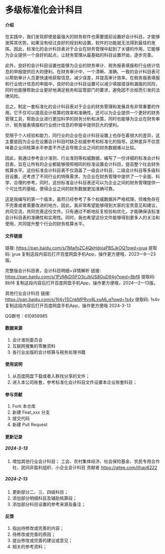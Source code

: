 # 多级标准化会计科目

#### 介绍

在实践中，我们发现即使是最强大的财务软件也需要提前设置好会计科目，才能够发挥其优势。如果没有经过良好的规划和设置，软件的功能就无法得到最佳的发挥。因此，标准化的会计科目表对于企业在财务管理中起到了关键的作用，它能够为企业提供一个良好的起点，让财务管理从最基础的科目设置开始，逐步完善。

此外，良好的会计科目设置也能够为企业的财务审计、税务报表填报和行业统计信息的申报提供巨大的便利。在财务审计中，一个清晰、准确、一致的会计科目表可以帮助审计人员更快速地获取信息，减少误差，并提高审计效率。在税务报表填报和行业统计信息的申报中，良好的会计科目设置可以减少填报错误和漏报的风险，同时也能够帮助企业更好地满足税务和监管部门的要求，避免因不合规而引发的法律风险。

总之，制定一套标准化的会计科目表对于企业的财务管理和发展具有非常重要的作用。它不仅可以提高会计核算的效率和准确性，还可以为企业提供一个更好的财务管理工具，帮助企业进行更加科学的财务分析和决策，同时也能够为企业在财务审计、税务报表填报和行业统计信息的申报中提供巨大的便利。

受限于个人经验和能力，同行业的企业在会计科目设置上也存在着很大的差异，这主要是因为企业在设置会计科目时缺乏权威参考和标准化的指导。这种差异不仅意味着企业间核算水平参差不齐还会导致企业之间的财务数据难以比较。

因此，我通过参考会计准则、行业准则等权威数据，编写了一份详细的标准会计科目表，旨在让所有的企业都能够按照相同的标准设置会计科目，提高整个社会财务核算水平。这份标准会计科目表不仅涵盖了一级会计科目、二级会计科目等多级科目设置，还考虑了不同行业的特殊需求，为企业在财务管理中提供了一个全面、科学、合理的参考。同时，这份标准会计科目表还可以为企业之间的财务管理提供一个可比性的基础，使得企业之间的财务数据更加准确可靠。

这是我编写的第一个版本，虽然已经参考了多个权威数据并严格梳理，但难免存在不完善或者需要改进的地方。因此，我非常希望能够得到大家的宝贵意见和建议，共同交流，共同完善这份文件。只有通过不断地反复校验和优化，才能确保该标准会计科目表的准确性和实用性。同时，我也希望这份文件能够得到更多人的关注和使用，共同提升整个行业的财务核算水平。

#### 文件链接

链接: https://pan.baidu.com/s/1MajfoZC4QkHdoiaPBSJkOQ?pwd=jyua 提取码: jyua 复制这段内容后打开百度网盘手机App，操作更方便哦，2023—8—23版。

完整版会计科目表，会计科目明细+详情解析
链接: https://pan.baidu.com/s/1PzMkDI5FO3cJbUS8GuD94g?pwd=8bf8 提取码: 8bf8 复制这段内容后打开百度网盘手机App，操作更方便哦，2024—2—13版。

其他行业会计科目
链接: https://pan.baidu.com/s/1II4v1SCnkMPRvy8LxsA6_g?pwd=1s4v 提取码: 1s4v 复制这段内容后打开百度网盘手机App，操作更方便哦  2024-3-13

QQ群号：610959985

#### 数据来源

1.  会计准则委员会
2.  互联网搜集的零散资料
3.  各行业出版的会计核算与税务处理书籍

#### 使用说明

1.  从百度网盘下载或者入群找分享的文件；
2.  进入本公司账套，参考标准化会计科目文件设置本企业账套科目；


#### 参与贡献

1.  Fork 本仓库
2.  新建 Feat_xxx 分支
3.  提交代码
4.  新建 Pull Request

#### 更新记录

##### 2024-3-13

1.  增加其他行业会计科目；
    工会、农村集体经济、社会保险基金、农民专用合作社、民间非盈利组织、小企业会计科目
贡献者 https://gitee.com/lihao6222


##### 2024-2-13

1.  更新部分二、三、四级科目；
2.  添加部分明细科目及辅助核算段；
3.  添加部分科目设置的参考来源及备注；



#### 反馈

1.  指出待修改或完善的内容；
2.  待修改或完善的原因；
3.  提出修改或完善的建议或意见；
4.  相关的参考资料；


